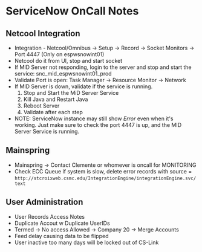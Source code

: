 # ServiceNow OnCall Notes

## Netcool Integration

- Integration - Netcool/Omnibus -> Setup -> Record -> Socket Monitors -> Port 4447 (Only on espwsnowint01)
- Netcool do it from UI, stop and start socket
- If MID Server not responding, login to the server and stop and start the service: snc_mid_espwsnowint01_prod
- Validate Port is open: Task Manager -> Resource Monitor -> Network
- If MID Server is down, validate if the service is running.
  1. Stop and Start the MiD Server Service
  2. Kill Java and Restart Java
  3. Reboot Server
  4. Validate after each step
- NOTE: ServiceNow instance may still show _Error_ even when it's working. Just make sure to check the port 4447 is up, and the MID Server Service is running.

## Mainspring

- Mainspring -> Contact Clemente or whomever is oncall for MONITORING
- Check ECC Queue if system is slow, delete error records with source = `http://stcroixweb.csmc.edu/IntegrationEngine/integrationEngine.svc/text`

## User Administration

- User Records Access Notes
- Duplicate Accout w Duplicate UserIDs
- Termed -> No access Allowed -> Company 20 -> Merge Accounts
- Feed delay causing data to be flipped
- User inactive too many days will be locked out of CS-Link
